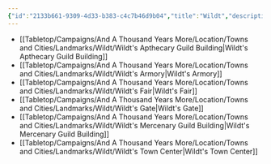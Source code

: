 ```yaml
---
{"id":"2133b661-9309-4d33-b383-c4c7b46d9b04","title":"Wildt","description":"Landmarks - Wildt","publish":true,"date_created":"Tuesday, April 2nd 2024, 6:38:29 pm","date_modified":"Wednesday, April 10th 2024, 8:38:37 pm","cssclasses":["mado-heading"],"path":"Tabletop/Campaigns/And A Thousand Years More/Location/Towns and Cities/Landmarks/Wildt/index.md","permalink":"/tabletop/campaigns/and-a-thousand-years-more/location/towns-and-cities/landmarks/wildt/index/","PassFrontmatter":true}
---
```



- [[Tabletop/Campaigns/And A Thousand Years More/Location/Towns and Cities/Landmarks/Wildt/Wildt's Apthecary Guild Building\|Wildt's Apthecary Guild Building]]
- [[Tabletop/Campaigns/And A Thousand Years More/Location/Towns and Cities/Landmarks/Wildt/Wildt's Armory\|Wildt's Armory]]
- [[Tabletop/Campaigns/And A Thousand Years More/Location/Towns and Cities/Landmarks/Wildt/Wildt's Fair\|Wildt's Fair]]
- [[Tabletop/Campaigns/And A Thousand Years More/Location/Towns and Cities/Landmarks/Wildt/Wildt's Gate\|Wildt's Gate]]
- [[Tabletop/Campaigns/And A Thousand Years More/Location/Towns and Cities/Landmarks/Wildt/Wildt's Mercenary Guild Building\|Wildt's Mercenary Guild Building]]
- [[Tabletop/Campaigns/And A Thousand Years More/Location/Towns and Cities/Landmarks/Wildt/Wildt's Town Center\|Wildt's Town Center]]


